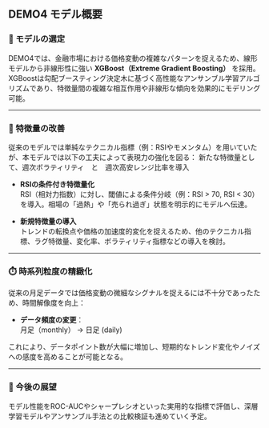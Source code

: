## DEMO4 モデル概要

### 📌 モデルの選定

DEMO4では、金融市場における価格変動の複雑なパターンを捉えるため、線形モデルから非線形性に強い **XGBoost（Extreme Gradient Boosting）** を採用。  
XGBoostは勾配ブースティング決定木に基づく高性能なアンサンブル学習アルゴリズムであり、特徴量間の複雑な相互作用や非線形な傾向を効果的にモデリング可能。

---

### 🧠 特徴量の改善

従来のモデルでは単純なテクニカル指標（例：RSIやモメンタム）を用いていたが、本モデルでは以下の工夫によって表現力の強化を図る：
新たな特徴量として、週次ボラティリティ　と　週次高安レンジ比率を導入

- **RSIの条件付き特徴量化**  
  RSI（相対力指数）に対し、閾値による条件分岐（例：RSI > 70, RSI < 30）を導入。相場の「過熱」や「売られ過ぎ」状態を明示的にモデルへ伝達。

- **新規特徴量の導入**  
  トレンドの転換点や価格の加速度的変化を捉えるため、他のテクニカル指標、ラグ特徴量、変化率、ボラティリティ指標などの導入を検討。

---

### ⏱️ 時系列粒度の精緻化

従来の月足データでは価格変動の微細なシグナルを捉えるには不十分であったため、時間解像度を向上：

- **データ頻度の変更**：  
  月足（monthly） → 日足 (daily)

これにより、データポイント数が大幅に増加し、短期的なトレンド変化やノイズへの感度を高めることが可能となる。

---

### 🎯 今後の展望

モデル性能をROC-AUCやシャープレシオといった実用的な指標で評価し、深層学習モデルやアンサンブル手法との比較検証も進めていく予定。
